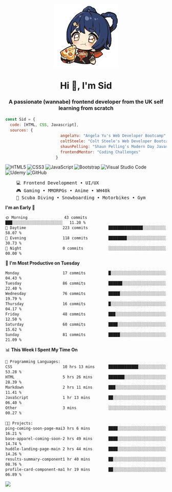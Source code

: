 <p align="center">
<img align="center" src="imgs/HuTaoPizza.gif" alt="Logo">
</p>
<h1 align="center">Hi 👋, I'm Sid</h1>
<h3 align="center">A passionate (wannabe) frontend developer from the UK self learning from scratch</h3>


```javascript
const Sid = {
  code: [HTML, CSS, Javascript],
  sources: {
                        angelaYu: "Angela Yu's Web Developer Bootcamp",
                        coltSteele: "Colt Steele's Web Developer Bootcamp",
                        shaunPelling: "Shaun Pelling's Modern Day Javascript",
                        frontendMentor: "Coding Challenges"
                      }
```

![HTML5](https://img.shields.io/badge/html5-%23E34F26.svg?style=for-the-badge&logo=html5&logoColor=white)
![CSS3](https://img.shields.io/badge/css3-%231572B6.svg?style=for-the-badge&logo=css3&logoColor=white)
![JavaScript](https://img.shields.io/badge/javascript-%23323330.svg?style=for-the-badge&logo=javascript&logoColor=%23F7DF1E)
![Bootstrap](https://img.shields.io/badge/bootstrap-%238511FA.svg?style=for-the-badge&logo=bootstrap&logoColor=white)
![Visual Studio Code](https://img.shields.io/badge/Visual%20Studio%20Code-0078d7.svg?style=for-the-badge&logo=visual-studio-code&logoColor=white)
![Udemy](https://img.shields.io/badge/Udemy-A435F0?style=for-the-badge&logo=Udemy&logoColor=white)
![GitHub](https://img.shields.io/badge/github-%23121011.svg?style=for-the-badge&logo=github&logoColor=white)

<pre>
    💻 Frontend Development • UI/UX 
    🎮 Gaming • MMORPGs • Anime • WH40k
    💪 Scuba Diving • Snowboarding • Motorbikes • Gym
</pre>

<!--START_SECTION:waka-->
**I'm an Early 🐤** 

```text
🌞 Morning                43 commits          ███░░░░░░░░░░░░░░░░░░░░░░   11.20 % 
🌆 Daytime                223 commits         ███████████████░░░░░░░░░░   58.07 % 
🌃 Evening                118 commits         ████████░░░░░░░░░░░░░░░░░   30.73 % 
🌙 Night                  0 commits           ░░░░░░░░░░░░░░░░░░░░░░░░░   00.00 % 
```
📅 **I'm Most Productive on Tuesday** 

```text
Monday                   17 commits          █░░░░░░░░░░░░░░░░░░░░░░░░   04.43 % 
Tuesday                  86 commits          ██████░░░░░░░░░░░░░░░░░░░   22.40 % 
Wednesday                76 commits          █████░░░░░░░░░░░░░░░░░░░░   19.79 % 
Thursday                 16 commits          █░░░░░░░░░░░░░░░░░░░░░░░░   04.17 % 
Friday                   48 commits          ███░░░░░░░░░░░░░░░░░░░░░░   12.50 % 
Saturday                 60 commits          ████░░░░░░░░░░░░░░░░░░░░░   15.62 % 
Sunday                   81 commits          █████░░░░░░░░░░░░░░░░░░░░   21.09 % 
```


📊 **This Week I Spent My Time On** 

```text
💬 Programming Languages: 
CSS                      10 hrs 13 mins      █████████████░░░░░░░░░░░░   53.28 % 
HTML                     5 hrs 26 mins       ███████░░░░░░░░░░░░░░░░░░   28.39 % 
Markdown                 2 hrs 11 mins       ███░░░░░░░░░░░░░░░░░░░░░░   11.41 % 
JavaScript               1 hr 13 mins        ██░░░░░░░░░░░░░░░░░░░░░░░   06.40 % 
Other                    3 mins              ░░░░░░░░░░░░░░░░░░░░░░░░░   00.27 % 

🐱‍💻 Projects: 
ping-coming-soon-page-mai3 hrs 6 mins        ████░░░░░░░░░░░░░░░░░░░░░   16.21 % 
base-apparel-coming-soon-2 hrs 49 mins       ████░░░░░░░░░░░░░░░░░░░░░   14.74 % 
huddle-landing-page-main 2 hrs 44 mins       ████░░░░░░░░░░░░░░░░░░░░░   14.26 % 
results-summary-component1 hr 40 mins        ██░░░░░░░░░░░░░░░░░░░░░░░   08.76 % 
profile-card-component-ma1 hr 19 mins        ██░░░░░░░░░░░░░░░░░░░░░░░   06.89 % 
```


<!--END_SECTION:waka-->

<a href="">![](https://komarev.com/ghpvc/?username=sedaryildirim&style=for-the-badge)</a>
